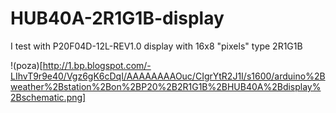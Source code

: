 # HUB40A-2R1G1B-display
I test with P20F04D-12L-REV1.0 display with 16x8 "pixels" type 2R1G1B

!(poza)[http://1.bp.blogspot.com/-LIhvT9r9e40/Vgz6gK6cDqI/AAAAAAAAOuc/CIgrYtR2J1I/s1600/arduino%2Bweather%2Bstation%2Bon%2BP20%2B2R1G1B%2BHUB40A%2Bdisplay%2Bschematic.png]
